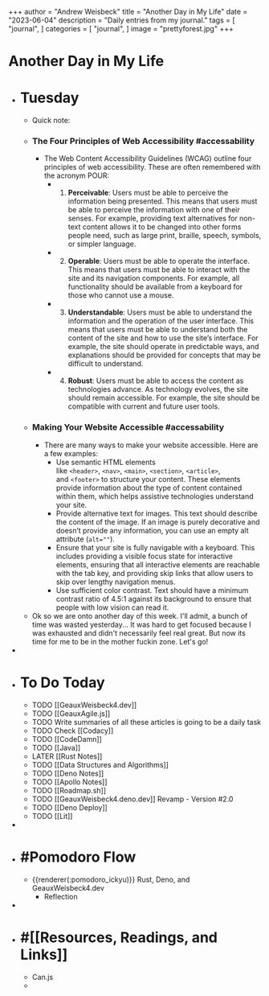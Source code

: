 +++ 
author = "Andrew Weisbeck" 
title = "Another Day in My Life" 
date = "2023-06-04" 
description = "Daily entries from my journal." 
tags = [ "journal", ] 
categories = [ "journal", ] 
image = "prettyforest.jpg" 
+++

# Another Day in My Life

- # Tuesday
	- Quick note:
	- ### The Four Principles of Web Accessibility #accessability
		- The Web Content Accessibility Guidelines (WCAG) outline four principles of web accessibility. These are often remembered with the acronym POUR:
			- 1.  **Perceivable**: Users must be able to perceive the information being presented. This means that users must be able to perceive the information with one of their senses. For example, providing text alternatives for non-text content allows it to be changed into other forms people need, such as large print, braille, speech, symbols, or simpler language.
			- 2.  **Operable**: Users must be able to operate the interface. This means that users must be able to interact with the site and its navigation components. For example, all functionality should be available from a keyboard for those who cannot use a mouse.
			- 3.  **Understandable**: Users must be able to understand the information and the operation of the user interface. This means that users must be able to understand both the content of the site and how to use the site’s interface. For example, the site should operate in predictable ways, and explanations should be provided for concepts that may be difficult to understand.
			- 4.  **Robust**: Users must be able to access the content as technologies advance. As technology evolves, the site should remain accessible. For example, the site should be compatible with current and future user tools.
	- ### Making Your Website Accessible #accessability
		- There are many ways to make your website accessible. Here are a few examples:
			- Use semantic HTML elements like `<header>`, `<nav>`, `<main>`, `<section>`, `<article>`, and `<footer>` to structure your content. These elements provide information about the type of content contained within them, which helps assistive technologies understand your site.
			- Provide alternative text for images. This text should describe the content of the image. If an image is purely decorative and doesn’t provide any information, you can use an empty alt attribute (`alt=""`).
			- Ensure that your site is fully navigable with a keyboard. This includes providing a visible focus state for interactive elements, ensuring that all interactive elements are reachable with the tab key, and providing skip links that allow users to skip over lengthy navigation menus.
			- Use sufficient color contrast. Text should have a minimum contrast ratio of 4.5:1 against its background to ensure that people with low vision can read it.
	- Ok so we are onto another day of this week. I'll admit, a bunch of time was wasted yesterday... It was hard to get focused because I was exhausted and didn't necessarily feel real great. But now its time for me to be in the mother fuckin zone. Let's go!
-
- # To Do Today
	- TODO [[GeauxWeisbeck4.dev]]
	- TODO [[GeauxAgile.js]]
	- TODO Write summaries of all these articles is going to be a daily task
	- TODO Check [[Codacy]]
	- TODO [[CodeDamn]]
	- TODO [[Java]]
	- LATER [[Rust Notes]]
	- TODO [[Data Structures and Algorithms]]
	- TODO [[Deno Notes]]
	- TODO [[Apollo Notes]]
	- TODO [[Roadmap.sh]]
	- TODO [[GeauxWeisbeck4.deno.dev]] Revamp - Version #2.0
	- TODO [[Deno Deploy]]
	- TODO [[Lit]]
-
- # #Pomodoro Flow
	- {{renderer(:pomodoro_ickyu)}} Rust, Deno, and GeauxWeisbeck4.dev
		- Reflection
-
- # #[[Resources, Readings, and Links]]
	- Can.js
	-
